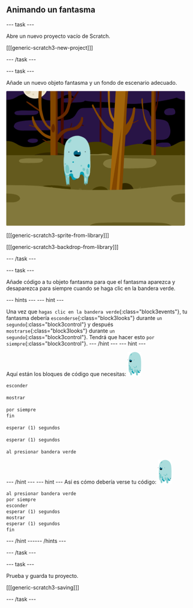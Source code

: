 ## Animando un fantasma

--- task ---

Abre un nuevo proyecto vacío de Scratch.

[[[generic-scratch3-new-project]]]

--- /task ---

--- task ---

Añade un nuevo objeto fantasma y un fondo de escenario adecuado.

![Captura de pantalla](images/ghost-ghost.png)

[[[generic-scratch3-sprite-from-library]]]

[[[generic-scratch3-backdrop-from-library]]]

--- /task ---

--- task ---

Añade código a tu objeto fantasma para que el fantasma aparezca y desaparezca para siempre cuando se haga clic en la bandera verde.

--- hints ---
 --- hint ---

Una vez que `hagas clic en la bandera verde`{:class="block3events"}, tu fantasma debería `esconderse`{:class="block3looks"} durante `un segundo`{:class="block3control"} y después `mostrarse`{:class="block3looks"} durante `un segundo`{:class="block3control"}. Tendrá que hacer esto `por siempre`{:class="block3control"}.
--- /hint ---
 --- hint ---

Aquí están los bloques de código que necesitas: ![objeto fantasma](images/ghost-sprite.png)

```blocks3
esconder

mostrar

por siempre
fin

esperar (1) segundos

esperar (1) segundos

al presionar bandera verde
```

--- /hint --- --- hint --- Así es cómo debería verse tu código: ![objeto fantasma](images/ghost-sprite.png)

```blocks3
al presionar bandera verde
por siempre
esconder
esperar (1) segundos
mostrar
esperar (1) segundos
fin
```

--- /hint ------ /hints ---

--- /task ---

--- task ---

Prueba y guarda tu proyecto.

[[[generic-scratch3-saving]]]

--- /task ---